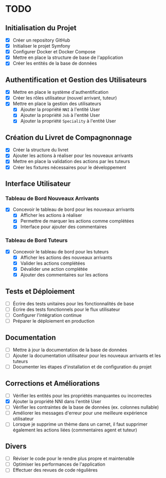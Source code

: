# TODO

## Initialisation du Projet
- [x] Créer un repository GitHub
- [x] Initialiser le projet Symfony
- [x] Configurer Docker et Docker Compose
- [x] Mettre en place la structure de base de l'application
- [x] Créer les entités de la base de données

## Authentification et Gestion des Utilisateurs
- [x] Mettre en place le système d'authentification
- [x] Créer les rôles utilisateur (nouvel arrivant, tuteur)
- [x] Mettre en place la gestion des utilisateurs
    - [x] Ajouter la propriété `NNI` à l'entité User
    - [x] Ajouter la propriété `Job` à l'entité User
    - [x] Ajouter la propriété `Speciality` à l'entité User

## Création du Livret de Compagnonnage
- [x] Créer la structure du livret
- [x] Ajouter les actions à réaliser pour les nouveaux arrivants
- [x] Mettre en place la validation des actions par les tuteurs
- [x] Créer les fixtures nécessaires pour le développement

## Interface Utilisateur
### Tableau de Bord Nouveaux Arrivants
- [x] Concevoir le tableau de bord pour les nouveaux arrivants
    - [x] Afficher les actions à réaliser
    - [x] Permettre de marquer les actions comme complétées
    - [x] Interface pour ajouter des commentaires

### Tableau de Bord Tuteurs
- [x] Concevoir le tableau de bord pour les tuteurs
    - [x] Afficher les actions des nouveaux arrivants
    - [x] Valider les actions complétées
    - [x] Dévalider une action complétée
    - [x] Ajouter des commentaires sur les actions

## Tests et Déploiement
- [ ] Écrire des tests unitaires pour les fonctionnalités de base
- [ ] Écrire des tests fonctionnels pour le flux utilisateur
- [ ] Configurer l'intégration continue
- [ ] Préparer le déploiement en production

## Documentation
- [ ] Mettre à jour la documentation de la base de données
- [ ] Ajouter la documentation utilisateur pour les nouveaux arrivants et les tuteurs
- [ ] Documenter les étapes d'installation et de configuration du projet

## Corrections et Améliorations
- [ ] Vérifier les entités pour les propriétés manquantes ou incorrectes
- [x] Ajouter la propriété NNI dans l'entité User
- [ ] Vérifier les contraintes de la base de données (ex. colonnes nullable)
- [ ] Améliorer les messages d'erreur pour une meilleure expérience utilisateur
- [ ] Lorsque je supprime un thème dans un carnet, il faut supprimer également les actions liées (commentaires agent et tuteur)

## Divers
- [ ] Réviser le code pour le rendre plus propre et maintenable
- [ ] Optimiser les performances de l'application
- [ ] Effectuer des revues de code régulières
